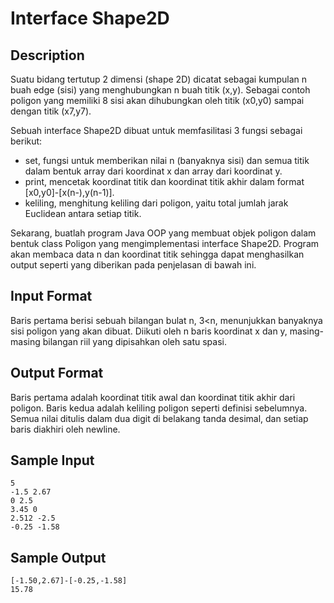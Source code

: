 # Interface Shape2D

## Description
Suatu bidang tertutup 2 dimensi (shape 2D) dicatat sebagai kumpulan n buah edge (sisi) yang menghubungkan n buah titik (x,y). Sebagai contoh poligon yang memiliki 8 sisi akan dihubungkan oleh titik (x0,y0) sampai dengan titik (x7,y7).

Sebuah interface Shape2D dibuat untuk memfasilitasi 3 fungsi sebagai berikut:

- set, fungsi untuk memberikan nilai n (banyaknya sisi) dan semua titik dalam bentuk array dari koordinat x dan array dari koordinat y.
- print, mencetak koordinat titik dan koordinat titik akhir dalam format [x0,y0]-[x(n-),y(n-1)].
- keliling, menghitung keliling dari poligon, yaitu total jumlah jarak Euclidean antara setiap titik.

Sekarang, buatlah program Java OOP yang membuat objek poligon dalam bentuk class Poligon yang mengimplementasi interface Shape2D. Program akan membaca data n dan koordinat titik sehingga dapat menghasilkan output seperti yang diberikan pada penjelasan di bawah ini.

## Input Format
Baris pertama berisi sebuah bilangan bulat n, 3<n, menunjukkan banyaknya sisi poligon yang akan dibuat. Diikuti oleh n baris koordinat x dan y, masing-masing bilangan riil yang dipisahkan oleh satu spasi.

## Output Format
Baris pertama adalah koordinat titik awal dan koordinat titik akhir dari poligon. Baris kedua adalah keliling poligon seperti definisi sebelumnya. Semua nilai ditulis dalam dua digit di belakang tanda desimal, dan setiap baris diakhiri oleh newline.

## Sample Input
```
5
-1.5 2.67
0 2.5
3.45 0
2.512 -2.5
-0.25 -1.58
```

## Sample Output
```
[-1.50,2.67]-[-0.25,-1.58]
15.78
```